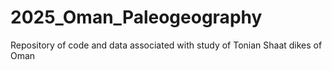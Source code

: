 # 2025_Oman_Paleogeography
Repository of code and data associated with study of Tonian Shaat dikes of Oman
